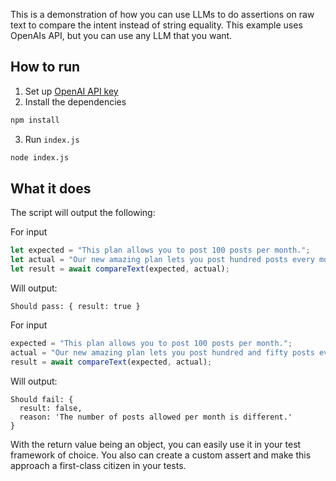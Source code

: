 This is a demonstration of how you can use LLMs to do assertions on raw text to compare the intent instead of string equality.
This example uses OpenAIs API, but you can use any LLM that you want.

## How to run
1. Set up [OpenAI API key](https://help.openai.com/en/articles/5112595-best-practices-for-api-key-safety)
2. Install the dependencies
```bash
npm install
```
3. Run `index.js`
```bash
node index.js
```

## What it does
The script will output the following:

For input 
```js
let expected = "This plan allows you to post 100 posts per month.";
let actual = "Our new amazing plan lets you post hundred posts every month.";
let result = await compareText(expected, actual);
```
Will output:
```
Should pass: { result: true }
```

For input 
```js
expected = "This plan allows you to post 100 posts per month.";
actual = "Our new amazing plan lets you post hundred and fifty posts every month.";
result = await compareText(expected, actual);
```
Will output:
```
Should fail: {
  result: false,
  reason: 'The number of posts allowed per month is different.'
}
```

With the return value being an object, you can easily use it in your test framework of choice. 
You also can create a custom assert and make this approach a first-class citizen in your tests. 